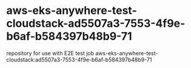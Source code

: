 # aws-eks-anywhere-test-cloudstack-ad5507a3-7553-4f9e-b6af-b584397b48b9-71
repository for use with E2E test job aws-eks-anywhere-test-cloudstack:ad5507a3-7553-4f9e-b6af-b584397b48b9-71
